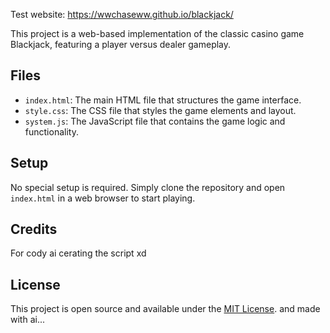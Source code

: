Test website: https://wwchaseww.github.io/blackjack/

This project is a web-based implementation of the classic casino game Blackjack, featuring a player versus dealer gameplay.

## Files

- `index.html`: The main HTML file that structures the game interface.
- `style.css`: The CSS file that styles the game elements and layout.
- `system.js`: The JavaScript file that contains the game logic and functionality.


## Setup

No special setup is required. Simply clone the repository and open `index.html` in a web browser to start playing.

## Credits

For cody ai cerating the script xd

## License

This project is open source and available under the [MIT License](LICENSE).
and made with ai...


